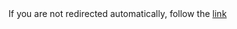 <!DOCTYPE HTML>
<meta charset="UTF-8">
<meta http-equiv="refresh" content="1; url=../usage_data/index.html">
<script>
  window.location.href = "../usage_data/index.html"
</script>
<title>Redirect</title>
If you are not redirected automatically, follow the <a href='../usage_data/index.html'>link</a>